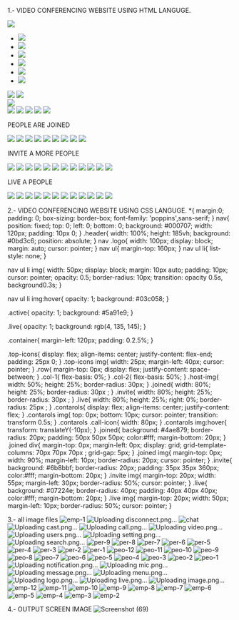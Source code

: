1.-  VIDEO CONFERENCING WEBSITE USING HTML LANGUGE.
<!DOCTYPE html>
<html lang="en">
<head>
    <meta name="viewport" content="width=device-width, initial-scale=1.0">
    <title>video Conferencing website</title>
    <link rel="stylesheet" href="style.css">
</head>
<body>
<div class="header">
    <nav>
        <img src="images/logo.png" class="logo">
        <ul>
            <li><img src ="images/live.png"class="active"></li>
            <li><img src ="images/video.png"></li>
            <li><img src ="images/notification.png"></li>
            <li><img src ="images/message.png"></li>
            <li><img src ="images/users.png"></li>
            <li><img src ="images/setting.png"></li>
         </ul>
    </nav>
    <div class="container">
        <div class="top-icons">
            <img src="images/search.png">
            <img src="images/menu.png">
        </div>
    <div class="row">
        <div class="col-1"></div>
            <img src="images/image.png" class="host-img">
                <div class="contarols">
                <img src="images/chat.png">
                <img src="images/disconnect.png">
                <img src="images/call.png"class="call-icon">
                <img src="images/mic.png">
                <img src="images/cast.png">
            </div>
            <div class="col-2">
                <div class="joined">
                    <p>PEOPLE ARE JOINED</p>
                    <div>
                        <img src="images/per-1.jpg">
                        <img src="images/per-2.jpg">
                        <img src="images/per-3.jpg">
                        <img src="images/per-4.jpg">
                        <img src="images/per-5.jpg">
                        <img src="images/per-6.jpg">
                        <img src="images/per-7.jpg">
                        <img src="images/per-8.jpg">
                        <img src="images/per-9.jpg">
                    </div>
                </div>
                <div class="invite">
                    <p>INVITE A MORE PEOPLE</p>
                    <div>
                        <img src="images/emp-1.jpg">
                        <img src="images/emp-2.jpg">
                        <img src="images/emp-3.jpg">
                        <img src="images/emp-4.jpg">
                        <img src="images/emp-5.jpg">
                        <img src="images/emp-6.jpg">
                        <img src="images/emp-7.jpg">
                        <img src="images/emp-8.jpg">
                        <img src="images/emp-9.jpg">
                        <img src="images/emp-10.jpg">
                        <img src="images/emp-11.jpg">
                        <img src="images/emp-12.jpg">
                    </div>
                </div>
                <div class="live">
                    <p>LIVE A PEOPLE</p>
                        <img src="images/peo-1.jpg">
                        <img src="images/peo-2.jpg">
                        <img src="images/peo-3.jpg">
                        <img src="images/peo-4.jpg">
                        <img src="images/peo-5.jpg">
                        <img src="images/peo-6.jpg">
                        <img src="images/peo-7.jpg">
                        <img src="images/peo-8.jpg">
                        <img src="images/peo-9.jpg">
                        <img src="images/peo-10.jpg">
                        <img src="images/peo-11.jpg">
                        <img src="images/peo-12.jpg">
                    </div>
                </div>
            </div>
        </div>
    </div>
</body>
</html>


2.-  VIDEO CONFERENCING WEBSITE USING CSS LANGUGE.
*{
    margin:0;
    padding: 0;
    box-sizing: border-box;
    font-family: 'poppins',sans-serif;
}
nav{
    position: fixed;
    top: 0;
    left: 0;
    bottom: 0;
    background: #000707;
    width: 120px;
    padding: 10px 0;
}
.header{
    width: 100%;
    height: 185vh;
    background: #0bd3c6;
    position: absolute;
}
nav .logo{
    width: 100px;
    display: block;
    margin: auto;
    cursor: pointer;
}
nav ul{
    margin-top: 160px;
}
nav ul li{
    list-style: none;
}

nav ul li img{
    width: 50px;
    display: block;
    margin: 10px auto;
    padding: 10px;
    cursor: pointer;
    opacity: 0.5;
    border-radius: 10px;
    transition: opacity 0.5s, background0.3s;
}

nav ul li img:hover{
    opacity: 1;
    background: #03c058;
}

.active{
    opacity: 1;
    background: #5a91e9;
}

.live{
    opacity: 1;
    background: rgb(4, 135, 145);
}

.container{
    margin-left: 120px;
    padding: 0.2.5%;
}

.top-icons{
    display: flex;
    align-items: center;
    justify-content: flex-end;
    padding: 25px 0;
}
.top-icons img{
    width: 25px;
    margin-left: 40px;
    cursor: pointer;
}
.row{
    margin-top: 0px;
    display: flex;
    justify-content: space-between;
}
.col-1{
    flex-basis: 0%;
}
.col-2{
    flex-basis: 50%;
}
.host-img{
    width: 50%;
    height: 25%;
    border-radius: 30px;
}
.joined{
    width: 80%;
    height: 25%;
    border-radius: 30px ;
}
.invite{
    width: 80%;
    height: 25%;
    border-radius: 30px ;
}
.live{
    width: 80%;
    height: 25%;
    right: 0%;
    border-radius: 25px ;
}
.contarols{
    display: flex;
    align-items: center;
    justify-content: flex;
}
.contarols img{
    top: 0px;
    bottom: 10px;
    cursor: pointer;
    transition: transform 0.5s;
}
.contarols .call-icon{
    width: 80px;
}
.contarols img:hover{
    transform: translateY(-10px);
}
.joined{
    background: #4ae879;
    border-radius: 20px;
    padding: 50px 50px 50px;
    color:#fff;
    margin-bottom: 20px;
}
.joined div{
    margin-top: 0px;
    margin-left: 0px;
    display: grid;
    grid-template-columns: 70px 70px 70px ;
    grid-gap: 5px;
}
.joined img{
    margin-top: 0px;
    width: 90%;
    margin-left: 10px;
    border-radius: 20px;
    cursor: pointer;
}
.invite{
    background: #6b8bbf;
    border-radius: 20px;
    padding: 35px 35px 360px;
    color:#fff;
    margin-bottom: 20px;
}
.invite img{
    margin-top: 20px;
    width: 55px;
    margin-left: 30px;
    border-radius: 50%;
    cursor: pointer;
}
.live{
    background: #07224e;
    border-radius: 40px;
    padding: 40px 40px 40px;
    color:#fff;
    margin-bottom: 20px;
}
.live img{
    margin-top: 20px;
    width: 50px;
    margin-left: 10px;
    border-radius: 50%;
    cursor: pointer;
}


3.- all image files
![emp-1](https://github.com/ashu8520/Video_Conferencing_WebsiteinHTMLandCSS/assets/140008822/d37e5c9e-1c9f-41df-8f6e-3e95d7dee48a)
![Uploading disconnect.png…]()
![chat](https://github.com/ashu8520/Video_Conferencing_WebsiteinHTMLandCSS/assets/140008822/8b6b3191-99b8-4e13-8f30-94e239cc460a)
![Uploading cast.png…]()
![Uploading call.png…]()
![Uploading video.png…]()
![Uploading users.png…]()
![Uploading setting.png…]()
![Uploading search.png…]()
![per-9](https://github.com/ashu8520/Video_Conferencing_WebsiteinHTMLandCSS/assets/140008822/9d7c924a-6612-436d-948a-e28f689636dd)
![per-8](https://github.com/ashu8520/Video_Conferencing_WebsiteinHTMLandCSS/assets/140008822/81606312-a1b6-47a8-ab7a-dbfccd152281)
![per-7](https://github.com/ashu8520/Video_Conferencing_WebsiteinHTMLandCSS/assets/140008822/8cbeb130-5b09-4b30-bdc6-b48c85832594)
![per-6](https://github.com/ashu8520/Video_Conferencing_WebsiteinHTMLandCSS/assets/140008822/71a0da38-f927-424c-b42e-4acce47b2524)
![per-5](https://github.com/ashu8520/Video_Conferencing_WebsiteinHTMLandCSS/assets/140008822/696ec103-1d38-472f-b217-324b310b46d5)
![per-4](https://github.com/ashu8520/Video_Conferencing_WebsiteinHTMLandCSS/assets/140008822/469b52ce-e599-4954-8666-9f7b21578f38)
![per-3](https://github.com/ashu8520/Video_Conferencing_WebsiteinHTMLandCSS/assets/140008822/442b9657-731e-44b3-ada7-aff29a999af3)
![per-2](https://github.com/ashu8520/Video_Conferencing_WebsiteinHTMLandCSS/assets/140008822/bb8b724e-55d0-4583-9431-b2e48b2bab0e)
![per-1](https://github.com/ashu8520/Video_Conferencing_WebsiteinHTMLandCSS/assets/140008822/dcae94b0-b0e5-470f-9217-42509caabe78)
![peo-12](https://github.com/ashu8520/Video_Conferencing_WebsiteinHTMLandCSS/assets/140008822/0aebb74d-729e-439c-bcbb-7b86cec0de6d)
![peo-11](https://github.com/ashu8520/Video_Conferencing_WebsiteinHTMLandCSS/assets/140008822/f5cbdc8d-5c6f-4a6b-93ac-f145a3f2366b)
![peo-10](https://github.com/ashu8520/Video_Conferencing_WebsiteinHTMLandCSS/assets/140008822/187f11d0-26ae-4f46-a3e0-33d6c5a2c1f9)
![peo-9](https://github.com/ashu8520/Video_Conferencing_WebsiteinHTMLandCSS/assets/140008822/221befe2-3b80-4151-aa27-06b1385608de)
![peo-8](https://github.com/ashu8520/Video_Conferencing_WebsiteinHTMLandCSS/assets/140008822/50f218bf-6985-434e-a3c1-5264896373e8)
![peo-7](https://github.com/ashu8520/Video_Conferencing_WebsiteinHTMLandCSS/assets/140008822/e9381984-8e10-40f9-acd5-ddff90f20bdc)
![peo-6](https://github.com/ashu8520/Video_Conferencing_WebsiteinHTMLandCSS/assets/140008822/49bfc7a2-12ad-4ffb-8b6b-21f65af4ce27)
![peo-5](https://github.com/ashu8520/Video_Conferencing_WebsiteinHTMLandCSS/assets/140008822/b2cbe03e-fbce-447f-aade-baab5d4d83a7)
![peo-4](https://github.com/ashu8520/Video_Conferencing_WebsiteinHTMLandCSS/assets/140008822/0ca339c4-5b13-4846-9443-18c7f585000b)
![peo-3](https://github.com/ashu8520/Video_Conferencing_WebsiteinHTMLandCSS/assets/140008822/947167ea-56a7-4a9e-b9bf-c998bb6336a4)
![peo-2](https://github.com/ashu8520/Video_Conferencing_WebsiteinHTMLandCSS/assets/140008822/c4ed6abd-f5ce-4525-b691-bfd4eb24e0ca)
![peo-1](https://github.com/ashu8520/Video_Conferencing_WebsiteinHTMLandCSS/assets/140008822/772f71cf-1781-4aad-bd9b-105f99291d21)
![Uploading notification.png…]()
![Uploading mic.png…]()
![Uploading message.png…]()
![Uploading menu.png…]()
![Uploading logo.png…]()
![Uploading live.png…]()
![Uploading image.png…]()
![emp-12](https://github.com/ashu8520/Video_Conferencing_WebsiteinHTMLandCSS/assets/140008822/ec1abce8-3b1a-4f78-9dca-38e1c8e69c98)
![emp-11](https://github.com/ashu8520/Video_Conferencing_WebsiteinHTMLandCSS/assets/140008822/634d1cfe-928f-47c9-9b00-3717d537600e)
![emp-10](https://github.com/ashu8520/Video_Conferencing_WebsiteinHTMLandCSS/assets/140008822/51a10c14-ffba-4492-9fdc-f41601960302)
![emp-9](https://github.com/ashu8520/Video_Conferencing_WebsiteinHTMLandCSS/assets/140008822/eb8f7889-a851-42c9-95cd-2212eda576fe)
![emp-8](https://github.com/ashu8520/Video_Conferencing_WebsiteinHTMLandCSS/assets/140008822/c70edb40-b195-45b4-9446-73f573fe1df3)
![emp-7](https://github.com/ashu8520/Video_Conferencing_WebsiteinHTMLandCSS/assets/140008822/f7568078-1b76-47fa-aea0-c7b692097930)
![emp-6](https://github.com/ashu8520/Video_Conferencing_WebsiteinHTMLandCSS/assets/140008822/ce8b7af9-6215-437c-9255-ceeed203febe)
![emp-5](https://github.com/ashu8520/Video_Conferencing_WebsiteinHTMLandCSS/assets/140008822/af1c81d3-8ba1-4fe7-bc9b-03e9e872656f)
![emp-4](https://github.com/ashu8520/Video_Conferencing_WebsiteinHTMLandCSS/assets/140008822/f8f6c02a-0885-4617-af73-648018b166d5)
![emp-3](https://github.com/ashu8520/Video_Conferencing_WebsiteinHTMLandCSS/assets/140008822/96cc4abb-90b5-4f0b-8f08-454bf7b021c2)
![emp-2](https://github.com/ashu8520/Video_Conferencing_WebsiteinHTMLandCSS/assets/140008822/7b7024ec-71cd-4ef4-9b96-40a8d54bbf69)

4.- OUTPUT SCREEN IMAGE
![Screenshot (69)](https://github.com/ashu8520/Video_Conferencing_WebsiteinHTMLandCSS/assets/140008822/6fe483ac-4a61-4f05-ab7c-bfac92721381)
